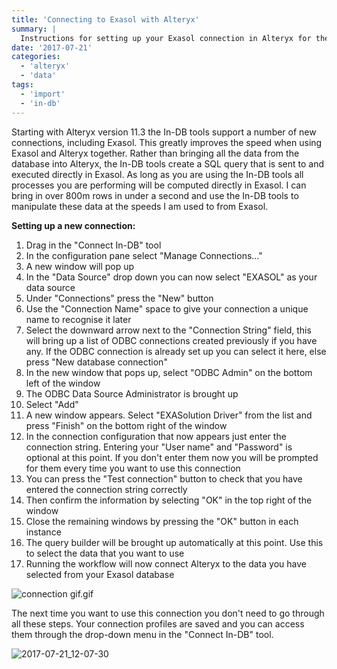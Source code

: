 ```yaml
---
title: 'Connecting to Exasol with Alteryx'
summary: | 
  Instructions for setting up your Exasol connection in Alteryx for the first time. 
date: '2017-07-21'
categories:
  - 'alteryx'
  - 'data'
tags:
  - 'import'
  - 'in-db'
---
```


Starting with Alteryx version 11.3 the In-DB tools support a number of new connections, including Exasol. This greatly improves the speed when using Exasol and Alteryx together. Rather than bringing all the data from the database into Alteryx, the In-DB tools create a SQL query that is sent to and executed directly in Exasol. As long as you are using the In-DB tools all processes you are performing will be computed directly in Exasol. I can bring in over 800m rows in under a second and use the In-DB tools to manipulate these data at the speeds I am used to from Exasol.

**Setting up a new connection:**

1. Drag in the "Connect In-DB" tool
2. In the configuration pane select "Manage Connections..."
3. A new window will pop up
4. In the "Data Source" drop down you can now select "EXASOL" as your data source
5. Under "Connections" press the "New" button
6. Use the "Connection Name" space to give your connection a unique name to recognise it later
7. Select the downward arrow next to the "Connection String" field, this will bring up a list of ODBC connections created previously if you have any. If the ODBC connection is already set up you can select it here, else press "New database connection"
8. In the new window that pops up, select "ODBC Admin" on the bottom left of the window
9. The ODBC Data Source Administrator is brought up
10. Select "Add"
11. A new window appears. Select "EXASolution Driver" from the list and press "Finish" on the bottom right of the window
12. In the connection configuration that now appears just enter the connection string. Entering your "User name" and "Password" is optional at this point. If you don't enter them now you will be prompted for them every time you want to use this connection
13. You can press the "Test connection" button to check that you have entered the connection string correctly
14. Then confirm the information by selecting "OK" in the top right of the window
15. Close the remaining windows by pressing the "OK" button in each instance
16. The query builder will be brought up automatically at this point. Use this to select the data that you want to use
17. Running the workflow will now connect Alteryx to the data you have selected from your Exasol database

![connection gif.gif](https://nalediholly.files.wordpress.com/2017/07/connection-gif.gif)

The next time you want to use this connection you don't need to go through all these steps. Your connection profiles are saved and you can access them through the drop-down menu in the "Connect In-DB" tool.

![2017-07-21_12-07-30](https://nalediholly.files.wordpress.com/2017/07/2017-07-21_12-07-30.png)
